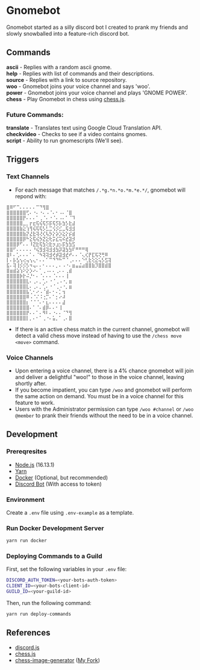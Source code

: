 # Gnomebot

Gnomebot started as a silly discord bot I created to prank my friends and slowly snowballed into a feature-rich discord bot.

## Commands

**ascii** - Replies with a random ascii gnome.<br>
**help** - Replies with list of commands and their descriptions.<br>
**source** - Replies with a link to source repository.<br>
**woo** - Gnomebot joins your voice channel and says 'woo'.<br>
**power** - Gnomebot joins your voice channel and plays 'GNOME POWER'.<br>
**chess** - Play Gnomebot in chess using [chess.js](https://github.com/jhlywa/chess.js).<br>

### Future Commands:

**translate** - Translates text using Google Cloud Translation API.<br>
**checkvideo** - Checks to see if a video contains gnomes.<br>
**script** - Ability to run gnomescripts (We'll see).<br>

## Triggers

### Text Channels
- For each message that matches `/.*g.*n.*o.*m.*e.*/`, gnomebot will repond with:

```
⣿⠿⠋⠉⠄⠄⠄⠄⠄⠉⠙⢻⣿
⣿⣿⣿⣿⣿⣿⢋⠄⠐⠄⠐⠄⠠⠈⠄⠂⠠⠄⠈⣿
⣿⣿⣿⣿⣿⡟⠄⠄⠄⠁⢀⠈⠄⠐⠈⠄⠠⠄⠁⠈⠹
⣿⣿⣿⣿⣿⣀⡀⡖⣖⢯⢮⢯⡫⡯⢯⡫⡧⣳⡣⣗⣼
⣿⣿⣿⣿⣷⣕⢱⢻⢮⢯⢯⡣⣃⣉⢪⡪⣊⣀⢯⣺⣺
⣿⣿⣿⣿⣿⣷⡝⣜⣗⢽⢜⢎⢧⡳⡕⡵⡱⣕⡕⡮⣾
⣿⣿⣿⣿⣿⡿⠓⣕⢯⢮⡳⣝⣕⢗⡭⣎⢭⠮⣞⣽⡺
⣿⣿⣿⡿⠋⠄⠄⠸⣝⣗⢯⣳⢕⣗⡲⣰⡢⡯⣳⣳⣫
⣿⣿⠋⠄⠄⠄⠄⠄⠘⢮⣻⣺⢽⣺⣺⣳⡽⣽⣳⣳⠏⠛⠛⠛⢿
⣿⠇⠄⢁⠄⠄⠄⠁⠄⠈⠳⢽⢽⣺⢞⡾⣽⣺⣞⠞⠄⠄⠈⢄⢎⡟⣏⢯⢝⢛⠿
⡇⠄⡧⣣⢢⢔⢤⢢⢄⠂⠄⠄⠁⠉⠙⠙⠓⠉⠈⢀⠄⠄⠄⠑⢃⣗⢕⣕⢥⡣⣫⢽
⣯⠄⢽⢸⡪⡪⡣⠲⢤⠄⠄⠂⠄⠄⠄⡀⠄⠠⠐⠄⣶⣤⣬⣴⣿⣿⣷⡹⣿⣿⣾⣿
⣿⣶⣾⣵⢱⠕⡕⡱⠔⠄⠁⢀⠠⠄⠄⢀⠄⠄⢀⣾
⣿⣿⣿⣿⡷⡗⠬⡘⠂⠄⠈⠄⠄⠄⠈⠄⠄⠄⢸
⣿⣿⣿⣿⣿⣿⣇⠄⢀⠄⡀⢁⠄⠐⠈⢀⠠⠐⡀⣶
⣿⣿⣿⣿⣿⣿⣇⠄⢀⠄⡀⢁⠄⠐⠈⢀⠠⠐⡀⣶
⣿⣿⣿⣿⣿⣿⣧⢁⠂⠔⠠⠈⣾⠄⠂⠄⡁⢲
⣿⣿⣿⣿⣿⣿⠿⠠⠈⠌⠨⢐⡉⠄⠁⡂⠔⠼
⣿⣿⣿⣿⣿⣿⡆⠈⠈⠈⠄⠂⣆⠄⠄⠄⠄⣼
⣿⣿⣿⣿⣿⣿⣿⠄⠁⠈⠄⣾⡿⠄⠄⠂⢸
⣿⣿⣿⣿⣿⣿⡟⠄⠄⠁⠄⠻⠇⠄⠐⠄⠄⠈⠙⢻
⣿⣿⣿⣿⣿⣿⡇⡀⠄⠂⠁⢀⠐⠄⣥⡀⠁⢀⠄⣿
```
- If there is an active chess match in the current channel, gnomebot will detect a valid chess move instead of having to use the `/chess move <move>` command.

### Voice Channels
- Upon entering a voice channel, there is a 4% chance gnomebot will join and deliver a delightful "woo!" to those in the voice channel, leaving shortly after.<br>
- If you become impatient, you can type `/woo` and gnomebot will perform the same action on demand. You must be in a voice channel for this feature to work.<br>
- Users with the Administrator permission can type `/woo #channel` or `/woo @member` to prank their friends without the need to be in a voice channel.

## Development

### Prereqresites
- [Node.js](https://github.com/nvm-sh/nvm#installing-and-updating) (16.13.1)
- [Yarn](https://yarnpkg.com/getting-started/install)
- [Docker](https://docs.docker.com/get-docker/) (Optional, but recommended)
- [Discord Bot](https://www.discord.com/developers) (With access to token)

### Environment
Create a `.env` file using `.env-example` as a template.

### Run Docker Development Server
```sh
yarn run docker
```


### Deploying Commands to a Guild
First, set the following variables in your `.env` file:
```sh
DISCORD_AUTH_TOKEN=<your-bots-auth-token>
CLIENT_ID=<your-bots-client-id>
GUILD_ID=<your-guild-id>
```
Then, run the following command:
```sh
yarn run deploy-commands
```

## References
- <a href="https://discord.js.org/#/" target="_blank">discord.js</a><br>
- <a href="https://github.com/jhlywa/chess.js" target="_blank">chess.js</a><br>
- <a href="https://github.com/andyruwruw/chess-image-generator" target="_blank">chess-image-generator</a> 
(<a href="https://github.com/hadley31/chess-image-generator" target="_blank">My Fork</a>)<br>

